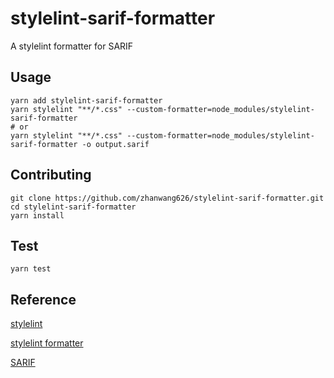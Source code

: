 # stylelint-sarif-formatter

A stylelint formatter for SARIF


## Usage

```shell
yarn add stylelint-sarif-formatter
yarn stylelint "**/*.css" --custom-formatter=node_modules/stylelint-sarif-formatter
# or
yarn stylelint "**/*.css" --custom-formatter=node_modules/stylelint-sarif-formatter -o output.sarif
```

## Contributing

```shell
git clone https://github.com/zhanwang626/stylelint-sarif-formatter.git
cd stylelint-sarif-formatter
yarn install
```

## Test

```shell
yarn test
```

## Reference
[stylelint](https://github.com/stylelint/stylelint)

[stylelint formatter](https://stylelint.io/developer-guide/formatters)

[SARIF](https://sarifweb.azurewebsites.net/)
